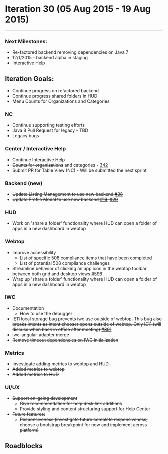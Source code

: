 # Iteration 30 (05 Aug 2015 - 19 Aug 2015)

*** 
### Next Milestones:
* Re-factored backend removing dependencies on Java 7
* 12/1/2015 - backend alpha in staging  
* Interactive Help

## Iteration Goals:
* Continue progress on refactored backend
* Continue progress shared folders in HUD
* Menu Counts for Organizations and Categories

### NC
* Continue supporting testing efforts
* Java 8 Pull Request for legacy - TBD
* Legacy bugs

### Center / Interactive Help
* Continue Interactive Help
* ~~Counts for organizations~~ and categories - [342](https://github.com/ozone-development/ozp-center/issues/342)
* Submit PR for Table View (NC)  - Will be submitted the next sprint

### Backend (new)
* ~~Update Listing Management to use new backend [#38](https://github.com/ozone-development/ozp-backend/issues/38)~~
* ~~Update Profile Modal to use new backend [#19](https://github.com/ozone-development/ozp-backend/issues/19), [#20](https://github.com/ozone-development/ozp-backend/issues/20)~~

### HUD
* Work on 'share a folder' functionality where HUD can open a folder of apps in a new dashboard in webtop 

### Webtop
* Improve accessibility
  * List of specific 508 compliance items that have been completed
  * List of potential 508 compliance challenges
* Streamline behavior of clicking an app icon in the webtop toolbar between both grid and desktop views [#596](http://github.com/ozone-development/ozp-webtop/issues/596)
* Wrap up 'share a folder' functionality where HUD can open a folder of apps in a new dashboard in webtop

### IWC
* Documentation
  * How to use the debugger
* ~~IE11 local storage bug prevents iwc use outside of webtop. This bug also breaks intents as intent chooser opens outside of webtop. Only IE11 (will discuss when back in office after meeting) [#301](
https://github.com/ozone-development/ozp-iwc/issues/301)~~
* ~~iwc-angular-adapter merge~~
* ~~Remove timeout dependencies on IWC initialization~~


### Metrics
* ~~Investigate adding metrics to webtop and HUD~~
* ~~Added metrics to webtop~~
* ~~Added metrics to HUD~~

### UI/UX
* ~~Support on-going development~~
  * ~~Give recommendation for help desk link additions~~
  * ~~Provide styling and content structuring support for Help Center~~
* ~~Future features:~~
  * ~~Responsiveness (investigate future complete responsiveness, choose a bootstrap breakpoint for now and implement across platform)~~

## Roadblocks